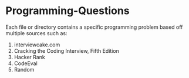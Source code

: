 # Programming-Questions
Each file or directory contains a specific programming problem based off multiple sources such as:

1) interviewcake.com
2) Cracking the Coding Interview, Fifth Edition
3) Hacker Rank
4) CodeEval
5) Random

